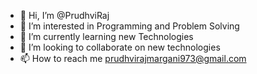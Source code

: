 - 👋 Hi, I’m @PrudhviRaj
- 👀 I’m interested in Programming and Problem Solving
- 🌱 I’m currently learning new Technologies
- 💞️ I’m looking to collaborate on new technologies
- 📫 How to reach me prudhvirajmargani973@gmail.com

<!---
Prudhvi771/Prudhvi771 is a ✨ special ✨ repository because its `README.md` (this file) appears on your GitHub profile.
You can click the Preview link to take a look at your changes.
--->
